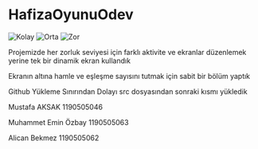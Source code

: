 # HafizaOyunuOdev
![Kolay](https://user-images.githubusercontent.com/104034505/164093324-0acfc564-02b1-4419-a278-405d348f180a.png)
![Orta](https://user-images.githubusercontent.com/104034505/164093332-b5f98c8b-02e1-42dd-9777-0112ec6e4bfb.png)
![Zor](https://user-images.githubusercontent.com/104034505/164093339-31006794-aadf-4757-8b32-71b89a019b10.png)


Projemizde her zorluk seviyesi için farklı aktivite ve ekranlar düzenlemek yerine tek bir dinamik ekran kullandık

Ekranın altına hamle ve eşleşme sayısını tutmak için sabit bir bölüm yaptık

Github Yükleme Sınırından Dolayı src dosyasından sonraki kısmı yükledik

Mustafa AKSAK 1190505046

Muhammet Emin Özbay 1190505063

Alican Bekmez 1190505062
